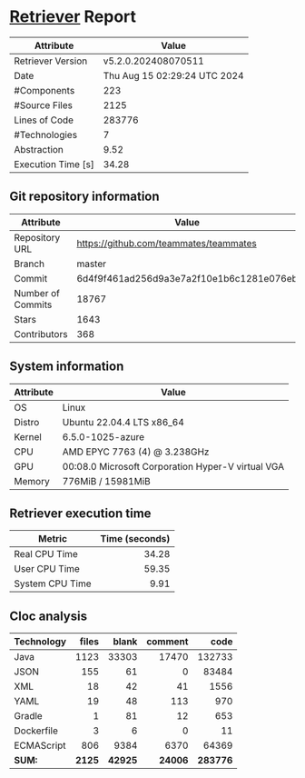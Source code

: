 # [Retriever](https://github.com/PalladioSimulator/Palladio-ReverseEngineering-Retriever) Report
| Attribute          | Value |
| ------------------ | ----- |
| Retriever Version  | v5.2.0.202408070511 |
| Date               | Thu Aug 15 02:29:24 UTC 2024 |
| #Components        | 223 |
| #Source Files      | 2125 |
| Lines of Code      | 283776 |
| #Technologies      | 7 |
| Abstraction        | 9.52 |
| Execution Time [s] | 34.28 |

## Git repository information
|      Attribute    | Value |
| ----------------- | ----- |
| Repository URL    | https://github.com/teammates/teammates |
| Branch            | master |
| Commit            | 6d4f9f461ad256d9a3e7a2f10e1b6c1281e076eb |
| Number of Commits | 18767 |
| Stars             | 1643 |
| Contributors      | 368 |


## System information
| Attribute | Value |
| --------- | ----- |
| OS | Linux  |
| Distro | Ubuntu 22.04.4 LTS x86_64  |
| Kernel | 6.5.0-1025-azure  |
| CPU | AMD EPYC 7763 (4) @ 3.238GHz  |
| GPU | 00:08.0 Microsoft Corporation Hyper-V virtual VGA  |
| Memory | 776MiB / 15981MiB  |

## Retriever execution time
| Metric | Time (seconds) |
| --- | ---: |
| Real CPU Time | 34.28 |
| User CPU Time | 59.35 |
| System CPU Time | 9.91 |
<!--
Explainations:
- __Real CPU Time__: actual time the command has run (can be less than total time spent in user and system mode for multi-threaded processes)
- __User CPU Time__: time the command has spent running in user mode
- __System CPU Time__: time the command has spent running in system or kernel mode
-->

## Cloc analysis

<!-- github.com/AlDanial/cloc v 1.90  T=6.38 s (408.1 files/s, 58858.5 lines/s) -->

|Technology|files|blank|comment|code|
|:-------|-------:|-------:|-------:|-------:|
|Java|1123|33303|17470|132733|
|JSON|155|61|0|83484|
|XML|18|42|41|1556|
|YAML|19|48|113|970|
|Gradle|1|81|12|653|
|Dockerfile|3|6|0|11|
|ECMAScript|806|9384|6370|64369|
|**SUM:**|**2125**|**42925**|**24006**|**283776**|
